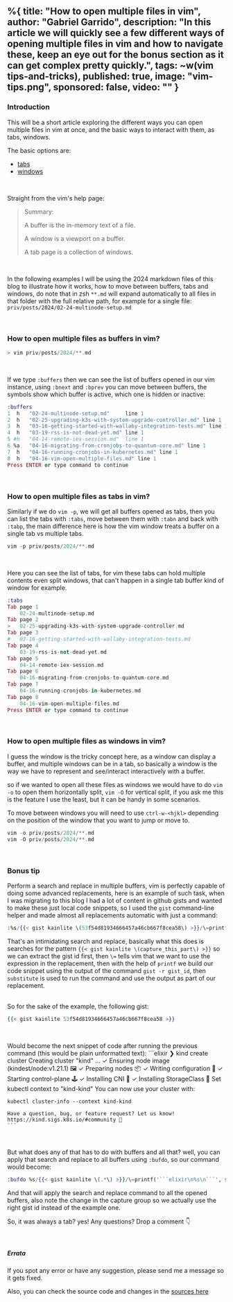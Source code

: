 %{
  title: "How to open multiple files in vim",
  author: "Gabriel Garrido",
  description: "In this article we will quickly see a few different ways of opening multiple files in vim and how to
  navigate these, keep an eye out for the bonus section as it can get complex pretty quickly.",
  tags: ~w(vim tips-and-tricks),
  published: true,
  image: "vim-tips.png",
  sponsored: false,
  video: ""
}
---

### **Introduction**

This will be a short article exploring the different ways you can open multiple files in vim at once, and the basic ways
to interact with them, as tabs, windows.
<br/> 

The basic options are:
* [tabs](https://vimhelp.org/tabpage.txt.html)
* [windows](https://vimhelp.org/windows.txt.html#windows)

<br/> 

Straight from the vim's help page:
> Summary:
>
>   A buffer is the in-memory text of a file.
>
>   A window is a viewport on a buffer.
>
>   A tab page is a collection of windows.

<br/> 

In the following examples I will be using the 2024 markdown files of this blog to illustrate how it works, how to move
between buffers, tabs and windows, do note that in zsh `**.md` will expand automatically to all files in that folder
with the full relative path, for example for a single file: `priv/posts/2024/02-24-multinode-setup.md`

<br/> 

### How to open multiple files as buffers in vim?

```elixir
> vim priv/posts/2024/**.md 
```
<br />

If we type `:buffers` then we can see the list of buffers opened in our vim instance, using `:bnext` and `:bprev` you
can move between buffers, the symbols show which buffer is active, which one is hidden or inactive: 
```elixir
:buffers
1  h   "02-24-multinode-setup.md"     line 1
2  h   "02-25-upgrading-k3s-with-system-upgrade-controller.md" line 1
3  h   "03-16-getting-started-with-wallaby-integration-tests.md" line 1
4  h   "03-19-rss-is-not-dead-yet.md" line 1
5 #h   "04-14-remote-iex-session.md"  line 1
6 %a   "04-16-migrating-from-cronjobs-to-quantum-core.md" line 1
7  h   "04-16-running-cronjobs-in-kubernetes.md" line 1
8  h   "04-16-vim-open-multiple-files.md" line 1
Press ENTER or type command to continue
```
<br />

### How to open multiple files as tabs in vim?
Similarly if we do `vim -p`, we will get all buffers opened as tabs, then you can list the tabs with `:tabs`, move 
between them with `:tabn` and back with `:tabp`, the main difference here is how the vim window treats a buffer on a single tab vs multiple tabs.
```elixir
vim -p priv/posts/2024/**.md
```
<br />

Here you can see the list of tabs, for vim these tabs can hold multiple contents even split windows, that can't happen
in a single tab buffer kind of window for example.
```elixir
:tabs
Tab page 1
    02-24-multinode-setup.md
Tab page 2
>   02-25-upgrading-k3s-with-system-upgrade-controller.md
Tab page 3
#   03-16-getting-started-with-wallaby-integration-tests.md
Tab page 4
    03-19-rss-is-not-dead-yet.md
Tab page 5
    04-14-remote-iex-session.md
Tab page 6
    04-16-migrating-from-cronjobs-to-quantum-core.md
Tab page 7
    04-16-running-cronjobs-in-kubernetes.md
Tab page 8
    04-16-vim-open-multiple-files.md
Press ENTER or type command to continue
```
<br />

### How to open multiple files as windows in vim?
I guess the window is the tricky concept here, as a window can display a buffer, and multiple windows can be in a tab,
so basically a window is the way we have to represent and see/interact interactively with a buffer.

so if we wanted to open all these files as windows we would have to do `vim -o` to open them horizontally split, `vim -O` 
for vertical split, if you ask me this is the feature I use the least, but it can be handy in some scenarios. 

To move between windows you will need to use `ctrl-w-<hjkl>` depending on the position of the window that you want to jump
or move to.
```elixir
vim -o priv/posts/2024/**.md
vim -O priv/posts/2024/**.md
```
<br />

### Bonus tip
Perform a search and replace in multiple buffers, vim is perfectly capable of doing some advanced replacements, 
here is an example of such task, when I was migrating to this blog I had a lot of content in github gists and wanted to 
make these just local code snippets, so I used the `gist` command-line helper and made almost all replacements automatic 
with just a command:
```elixir
:%s/{{< gist kainlite \(53f54d81934666457a46cb667f8cea58\) >}}/\=printf('```elixir\n%s\n```', substitute(system('gist -r ' . submatch(1)), '\n', '\\n', 'g'))/
```
That's an intimidating search and replace, basically what this does is searches for the 
pattern `{{< gist kainlite \(capture_this_part\) >}}` so we can extract the gist id first, then `\=` tells vim that we 
want to use the expression in the replacement, then with the help of `printf` we build our code snippet using the output
of the command `gist -r gist_id`, then `substitute` is used to run the command and use the output as part of our
replacement.

<br />
So for the sake of the example, the following gist:

```elixir
{{< gist kainlite 53f54d81934666457a46cb667f8cea58 >}}
```
<br />

Would become the next snippet of code after running the previous command (this would be plain unformatted text):
    ```elixir
    ❯ kind create cluster
    Creating cluster "kind" ...
     ✓ Ensuring node image (kindest/node:v1.21.1) 🖼
     ✓ Preparing nodes 📦
     ✓ Writing configuration 📜
     ✓ Starting control-plane 🕹️
     ✓ Installing CNI 🔌
     ✓ Installing StorageClass 💾
    Set kubectl context to "kind-kind"
    You can now use your cluster with:

    kubectl cluster-info --context kind-kind

    Have a question, bug, or feature request? Let us know! https://kind.sigs.k8s.io/#community 🙂
    ```

<br />

But what does any of that has to do with buffers and all that? well, you can apply that search and replace to all
buffers using `:bufdo`, so our command would become:
```elixir
:bufdo %s/{{< gist kainlite \(.*\) >}}/\=printf('```elixir\n%s\n```', substitute(system('gist -r ' . submatch(1)), '\n', '\\n', 'g'))/
```
And that will apply the search and replace command to all the opened buffers, also note the change in the capture group
so we actually use the right gist id instead of the example one.

So, it was always a tab? yes! Any questions? Drop a comment 👇

<br />

##### **Errata**
If you spot any error or have any suggestion, please send me a message so it gets fixed.

Also, you can check the source code and changes in the [sources here](https://github.com/kainlite/tr)

<br />
